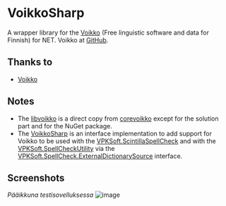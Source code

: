 # VoikkoSharp
A wrapper library for the [Voikko](https://voikko.puimula.org) (Free linguistic software and data for Finnish) for NET. Voikko at [GitHub](https://github.com/voikko/corevoikko).

## Thanks to
* [Voikko](https://github.com/voikko/corevoikko)

## Notes
* The [libvoikko](https://github.com/VPKSoft/VoikkoSharp/tree/master/libvoikko) is a direct copy from [corevoikko](https://github.com/voikko/corevoikko/tree/master/libvoikko/cs) except for the solution part and for the NuGet package.
* The [VoikkoSharp](https://github.com/VPKSoft/VoikkoSharp/tree/master/VoikkoSharp) is an interface implementation to add support for Voikko to be used with the [VPKSoft.ScintillaSpellCheck](https://github.com/VPKSoft/VPKSoft.ScintillaSpellCheck) and with the [VPKSoft.SpellCheckUtility](https://github.com/VPKSoft/VPKSoft.SpellCheckUtility) via the [VPKSoft.SpellCheck.ExternalDictionarySource](https://github.com/VPKSoft/VPKSoft.SpellCheck.ExternalDictionarySource) interface.

## Screenshots
_Pääikkuna testisovelluksessa_
![image](https://user-images.githubusercontent.com/40712699/80605974-67101700-8a3c-11ea-8c42-0e4a92b88afe.png)
